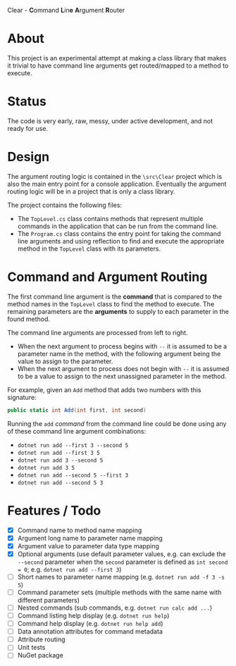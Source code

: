 Clear - **C**ommand **L**in**e** **A**rgument **R**outer

# About

This project is an experimental attempt at making a class library that makes it trivial to have command line arguments get routed/mapped to a method to execute.

# Status

The code is very early, raw, messy, under active development, and not ready for use.

# Design

The argument routing logic is contained in the `\src\Clear` project which is also the main entry point for a console application. Eventually the argument routing logic will be in a project that is only a class library.

The project contains the following files:

* The `TopLevel.cs` class contains methods that represent multiple commands in the application that can be run from the command line.
* The `Program.cs` class contains the entry point for taking the command line arguments and using reflection to find and execute the appropriate method in the `TopLevel` class with its parameters.

# Command and Argument Routing
The first command line argument is the **command** that is compared to the method names in the `TopLevel` class to find the method to execute. The remaining parameters are the **arguments** to supply to each parameter in the found method.

The command line arguments are processed from left to right.

* When the next argument to process begins with `--` it is assumed to be a parameter name in the method, with the following argument being the value to assign to the parameter.
* When the next argument to process does not begin with `--` it is assumed to be a value to assign to the next unassigned parameter in the method.

For example, given an `Add` method that adds two numbers with this signature:

```c#
public static int Add(int first, int second)
```

Running the `add` *command* from the command line could be done using any of these command line argument combinations:

* ``dotnet run add --first 3 --second 5``
* ``dotnet run add --first 3 5``
* ``dotnet run add 3 --second 5``
* ``dotnet run add 3 5``
* ``dotnet run add --second 5 --first 3``
* ``dotnet run add --second 5 3``

# Features / Todo

- [x] Command name to method name mapping
- [x] Argument long name to parameter name mapping
- [x] Argument value to parameter data type mapping
- [x] Optional arguments (use default parameter values, e.g. can exclude the `--second` parameter when the ``second`` parameter is defined as `int second = 0`; e.g. `dotnet run add --first 3`)
- [ ] Short names to parameter name mapping (e.g. `dotnet run add -f 3 -s 5`)
- [ ] Command parameter sets (multiple methods with the same name with different parameters)
- [ ] Nested commands (sub commands, e.g. `dotnet run calc add ...`)
- [ ] Command listing help display (e.g. `dotnet run help`)
- [ ] Command help display (e.g. `dotnet run help add`)
- [ ] Data annotation attributes for command metadata
- [ ] Attribute routing
- [ ] Unit tests
- [ ] NuGet package
